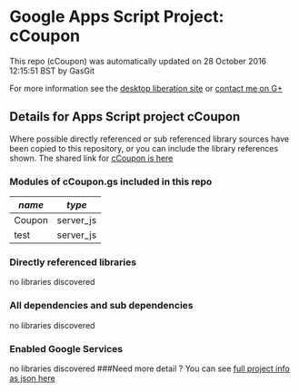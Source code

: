 # Google Apps Script Project: cCoupon
This repo (cCoupon) was automatically updated on 28 October 2016 12:15:51 BST by GasGit

For more information see the [desktop liberation site](http://ramblings.mcpher.com/Home/excelquirks/drivesdk/gettinggithubready "desktop liberation") or [contact me on G+](https://plus.google.com/+BruceMcpherson "Bruce McPherson - GDE")
## Details for Apps Script project cCoupon
Where possible directly referenced or sub referenced library sources have been copied to this repository, or you can include the library references shown. 
The shared link for [cCoupon is here](https://script.google.com/d/1X-tyDMF_iILp3cQ4MMCY0GQwrOPHl8ocKtWhqVuw1u5PG5wMytL6mjOP/edit?usp=sharing "open in the GAS IDE")

### Modules of cCoupon.gs included in this repo
*name*|*type*
--- | --- 
Coupon| server_js
test| server_js
### Directly referenced libraries
no libraries discovered
### All dependencies and sub dependencies
no libraries discovered
### Enabled Google Services
no libraries discovered
###Need more detail ?
You can see [full project info as json here](info.json)
